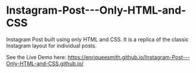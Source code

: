 # Instagram-Post---Only-HTML-and-CSS
Instagram Post built using only HTML and CSS. It is a replica of the classic Instagram layout for individual posts.

See the Live Demo here: https://enriqueesmith.github.io/Instagram-Post---Only-HTML-and-CSS.github.io/
